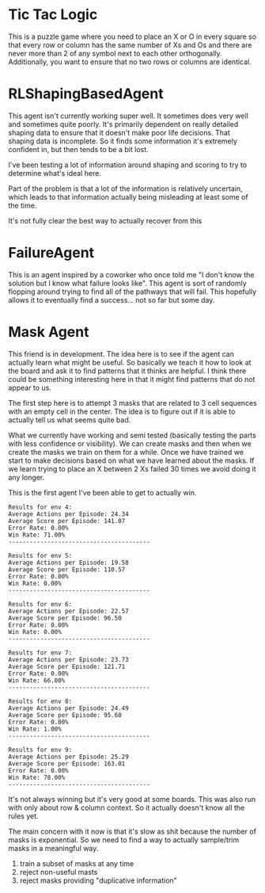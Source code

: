 # Tic Tac Logic

This is a puzzle game where you need to place an X or O in every square so that every row or column has the same number of Xs and Os and there are never more than 2 of any symbol next to each other orthogonally. Additionally, you want to ensure that no two rows or columns are identical.


# RLShapingBasedAgent

This agent isn't currently working super well. It sometimes does very well and sometimes quite poorly. It's primarily dependent on really detailed shaping data to ensure that it doesn't make poor life decisions. That shaping data is incomplete. So it finds some information it's extremely confident in, but then tends to be a bit lost.

I've been testing a lot of information around shaping and scoring to try to determine what's ideal here.

Part of the problem is that a lot of the information is relatively uncertain, which leads to that information actually being misleading at least some of the time.

It's not fully clear the best way to actually recover from this

# FailureAgent

This is an agent inspired by a coworker who once told me "I don't know the solution but I know what failure looks like". This agent is sort of randomly flopping around trying to find all of the pathways that will fail. This hopefully allows it to eventually find a success... not so far but some day.

# Mask Agent

This friend is in development. The idea here is to see if the agent can actually learn what might be useful. So basically we teach it how to look at the board and ask it to find patterns that it thinks are helpful. I think there could be something interesting here in that it might find patterns that do not appear to us.

The first step here is to attempt 3 masks that are related to 3 cell sequences with an empty cell in the center. The idea is to figure out if it is able to actually tell us what seems quite bad.

What we currently have working and semi tested (basically testing the parts with less confidence or visibility). We can create masks and then when we create the masks we train on them for a while. Once we have trained we start to make decisions based on what we have learned about the masks. If we learn trying to place an X between 2 Xs failed 30 times we avoid doing it any longer.

This is the first agent I've been able to get to actually win.

```
Results for env 4:
Average Actions per Episode: 24.34
Average Score per Episode: 141.07
Error Rate: 0.00%
Win Rate: 71.00%
----------------------------------------

Results for env 5:
Average Actions per Episode: 19.58
Average Score per Episode: 110.57
Error Rate: 0.00%
Win Rate: 0.00%
----------------------------------------

Results for env 6:
Average Actions per Episode: 22.57
Average Score per Episode: 96.50
Error Rate: 0.00%
Win Rate: 0.00%
----------------------------------------

Results for env 7:
Average Actions per Episode: 23.73
Average Score per Episode: 121.71
Error Rate: 0.00%
Win Rate: 66.00%
----------------------------------------

Results for env 8:
Average Actions per Episode: 24.49
Average Score per Episode: 95.60
Error Rate: 0.00%
Win Rate: 1.00%
----------------------------------------

Results for env 9:
Average Actions per Episode: 25.29
Average Score per Episode: 163.01
Error Rate: 0.00%
Win Rate: 78.00%
----------------------------------------
```

It's not always winning but it's very good at some boards. This was also run with only about row & column context. So it actually doesn't know all the rules yet.

The main concern with it now is that it's slow as shit because the number of masks is exponential. So we need to find a way to actually sample/trim masks in a meaningful way.

1. train a subset of masks at any time
2. reject non-useful masts
3. reject masks providing "duplicative information"